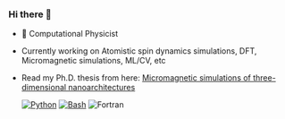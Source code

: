 ### Hi there 👋
- 🔭 Computational Physicist
- Currently working on Atomistic spin dynamics simulations, DFT, Micromagnetic simulations, ML/CV, etc
- Read my Ph.D. thesis from here:  [Micromagnetic simulations of three-dimensional nanoarchitectures](https://github.com/karpathyan/Doctoral_thesis/blob/main/Cheenikundil_Rajgowrav_2021_ED182.pdf "Named link title")


  [![Python](https://img.shields.io/badge/python-black?style=for-the-badge&logo=python)](https://github.com/karpathyan)
  [![Bash](https://img.shields.io/badge/bash-black?style=for-the-badge&logo=gnu-bash&logoColor=white)](https://github.com/karpathyan)
  ![Fortran](https://img.shields.io/badge/Fortran-%23734F96.svg?style=for-the-badge&logo=fortran&logoColor=white)

<!--
**karpathyan/karpathyan** is a ✨ _special_ ✨ repository because its `README.md` (this file) appears on your GitHub profile.

Here are some ideas to get you started:

- 🔭 I’m currently working on ...
- 🌱 I’m currently learning ...
- 👯 I’m looking to collaborate on ...
- 🤔 I’m looking for help with ...
- 💬 Ask me about ...
- 📫 How to reach me: ...
- 😄 Pronouns: ...
- ⚡ Fun fact: ...
-->
